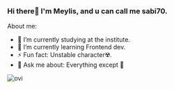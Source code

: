 ### Hi there👋️ I'm Meylis, and u can call me sabi70. 

About me:

- 🔭 I’m currently studying at the institute.
- 🌱 I’m currently learning Frontend dev.
- ⚡ Fun fact: Unstable character☢️.
- 💬️ Ask me about: Everything except 🎯️

<img src="https://github-readme-stats.vercel.app/api/top-langs?username=sabi70&show_icons=true&locale=en&layout=compact&theme=charactereuse-dark" alt="ovi"/>


<!--This is from local repo-->
<!--Second-->
